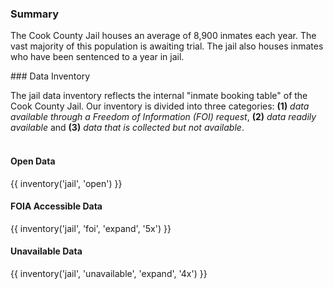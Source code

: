 ### Summary  

The Cook County Jail houses an average of 8,900 inmates each year. The vast majority of this population is awaiting trial. The jail also houses inmates who have been sentenced to a year in jail.

<span id="jail-data"/>
### Data Inventory  

The jail data inventory reflects the internal "inmate booking table" of the Cook County Jail. Our inventory is divided into three categories: **(1)** *data available through a Freedom of Information (FOI) request*, **(2)** *data readily available* and **(3)** *data that is collected but not available*. <br><br>

#### Open Data

{{ inventory('jail', 'open') }}

#### FOIA Accessible Data

{{ inventory('jail', 'foi', 'expand', '5x') }}

#### Unavailable Data

{{ inventory('jail', 'unavailable', 'expand', '4x') }}

<br><br>